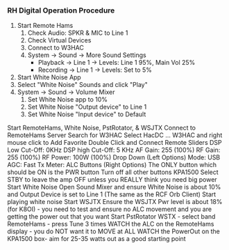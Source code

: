 ### RH Digital Operation Procedure
1. Start Remote Hams
	1. Check Audio: SPKR & MIC to Line 1
	1. Check Virtual Devices
	1. Connect to W3HAC
	1. System -> Sound -> More Sound Settings
		* Playback -> Line 1 -> Levels: Line 1 95%, Main Vol 25%
		* Recording -> Line 1 -> Levels: Set to 5%
1. Start White Noise App
1. Select "White Noise" Sounds and click "Play"
1. System -> Sound -> Volume Mixer
	1. Set White Noise app to 10%
	1. Set White Noise "Output device" to Line 1
	1. Set White Noise "Input device" to Default


Start RemoteHams, White Noise, PstRotator, & WSJTX
Connect to RemoteHams Server
Search for W3HAC
Select HacDC ... W3HAC and right mouse click to Add Favorite
Double Click and Connect
Remote Sliders
DSP Low Cut-Off: 0KHz
DSP high Cut-Off: 5 KHz
AF Gain: 255 (100%)
RF Gain: 255 (100%)
RF Power: 100W (100%)
Drop Down (Left Options)
Mode: USB
AGC: Fast
Tx Meter: ALC
Buttons (Right Options)
The ONLY button which should be ON is the PWR button
Turn off all other buttons
KPA1500
Select STBY to leave the amp OFF unless you REALLY think you need big power
Start White Noise
Open Sound Mixer and ensure White Noise is about 10% and Output Device is set to Line 1 (The same as the RCF Orb Client)
Start playing white noise
Start WSJTX
Ensure the WSJTX Pwr level is about 18% (for K8OI) - you need to test and ensure no ALC movement and you are getting the power out that you want
Start PstRotator
WSTX - select band
RemoteHams - press Tune 3 times
WATCH the ALC on the RemoteHams display - you do NOT want it to MOVE at ALL
WATCH the PowerOut on the KPA1500 box- aim for 25-35 watts out as a good starting point
